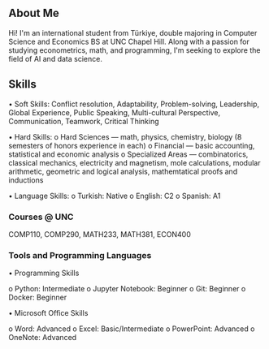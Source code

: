 ## About Me
Hi! I'm an international student from Türkiye, double majoring in Computer Science and Economics BS at UNC Chapel Hill. Along with a passion for studying econometrics, math, and programming, I'm seeking to explore the field of AI and data science. 

## Skills
• Soft Skills:
Conflict resolution, Adaptability, Problem-solving, Leadership, Global Experience, Public Speaking, Multi-cultural Perspective, Communication, Teamwork, Critical Thinking

• Hard Skills:
o Hard Sciences — math, physics, chemistry, biology (8 semesters of honors experience in each)
o Financial — basic accounting, statistical and economic analysis
o Specialized Areas — combinatorics, classical mechanics, electricity and magnetism, mole calculations, modular arithmetic, geometric and logical analysis, mathemtatical proofs and inductions

• Language Skills:
o Turkish: Native
o English: C2
o Spanish: A1

### Courses @ UNC
COMP110, COMP290, MATH233, MATH381, ECON400

### Tools and Programming Languages
• Programming Skills

o Python: Intermediate
o Jupyter Notebook: Beginner
o Git: Beginner
o Docker: Beginner


• Microsoft Office Skills

o Word: Advanced
o Excel: Basic/Intermediate 
o PowerPoint: Advanced
o OneNote: Advanced
